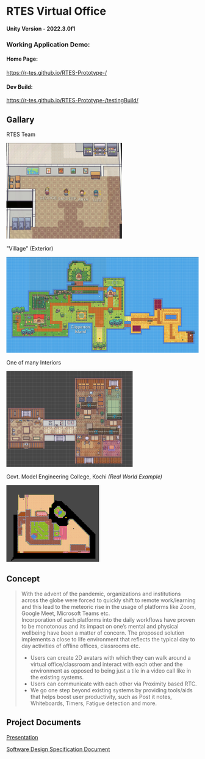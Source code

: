 # RTES Virtual Office

#### Unity Version - 2022.3.0f1
### Working Application Demo:

#### Home Page: 
 https://r-tes.github.io/RTES-Prototype-/

#### Dev Build: 
 https://r-tes.github.io/RTES-Prototype-/testingBuild/

## Gallary


RTES Team

<img src="https://github.com/R-TES/RTES-Prototype-/blob/main/Images/RTES.png?raw=true" height="250">


"Village" (Exterior)

<img src="https://github.com/R-TES/RTES-Prototype-/blob/main/Images/ClippertonIsland.png?raw=true" height="250">


One of many Interiors

<img src="https://github.com/R-TES/RTES-Prototype-/blob/main/Images/JapaneseHouse.png?raw=true" height="250">


Govt. Model Engineering College, Kochi  *(Real World Example)*

<img src="https://github.com/R-TES/RTES-Prototype-/blob/main/Images/MECgameSpaceExterior.png?raw=true" height="200">


## Concept

> With the advent of the pandemic, organizations and institutions across the globe were forced to quickly shift to remote work/learning and this lead to the meteoric rise in the usage of platforms like  Zoom,  Google  Meet,  Microsoft  Teams  etc.   
> Incorporation of such platforms into the daily workflows have proven to be monotonous and its impact on one’s mental and physical wellbeing have been a matter of concern.
> The proposed solution implements a close to life environment that reflects the typical day to day activities of offline offices, classrooms etc. 
> * Users can create 2D avatars with which they can walk around a virtual office/classroom and interact with each other and the environment as opposed to being just a tile in a video call like in the existing systems.
> * Users can communicate with each other via Proximity based RTC.
> * We go one step beyond existing systems by providing tools/aids that helps boost user productivity, such as Post it notes, Whiteboards, Timers, Fatigue detection and more.

## Project Documents

[Presentation](https://docs.google.com/presentation/d/1n_eTfEwomj4OV1Z334lq_1CXjGD_L5nGCJ2xOqZWMLs/)

[Software Design Specification Document](https://github.com/R-TES/RTES-Prototype-/blob/main/RTES_FinalProjectReport.pdf)





